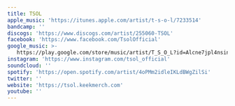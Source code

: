 ```yaml
---
title: TSOL
apple_music: 'https://itunes.apple.com/artist/t-s-o-l/7233514'
bandcamp: ''
discogs: 'https://www.discogs.com/artist/255060-TSOL'
facebook: 'https://www.facebook.com/TsolOfficial'
google_music: >-
   https://play.google.com/store/music/artist/T_S_O_L?id=Alcne7jpl4nsinpjv7gamjovhyu
instagram: 'https://www.instagram.com/tsol_official'
soundcloud: ''
spotify: 'https://open.spotify.com/artist/4oPMm2idleIKLdBWgZilSi'
twitter: ''
website: 'https://tsol.keekmerch.com'
youtube: ''
---
```

